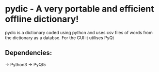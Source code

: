 # pydic - A very portable and efficient offline dictionary!
pydic is a dictionary coded using python and uses csv files of words from the dictionary as a databse. For the GUI it utilises PyQt

## Dependencies:
-> Python3
-> PyQt5
